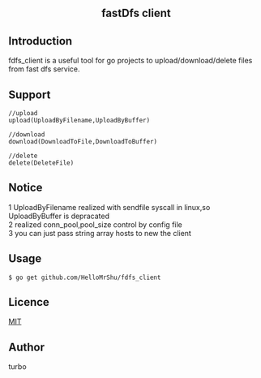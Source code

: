 <center>
<h2>fastDfs client</h2>
</center>

## Introduction
fdfs_client is a useful tool for go projects to upload/download/delete files from fast dfs service.

## Support
```
//upload
upload(UploadByFilename,UploadByBuffer)

//download
download(DownloadToFile,DownloadToBuffer)

//delete
delete(DeleteFile)
```

## Notice
1 UploadByFilename realized with sendfile syscall in linux,so UploadByBuffer is depracated<br/>
2 realized conn_pool,pool_size control by config file<br/>
3 you can just pass string array hosts to new the client

## Usage
```
$ go get github.com/HelloMrShu/fdfs_client
```
## Licence
<a href="https://zhuanlan.zhihu.com/p/350968635">MIT</a>

## Author
turbo

